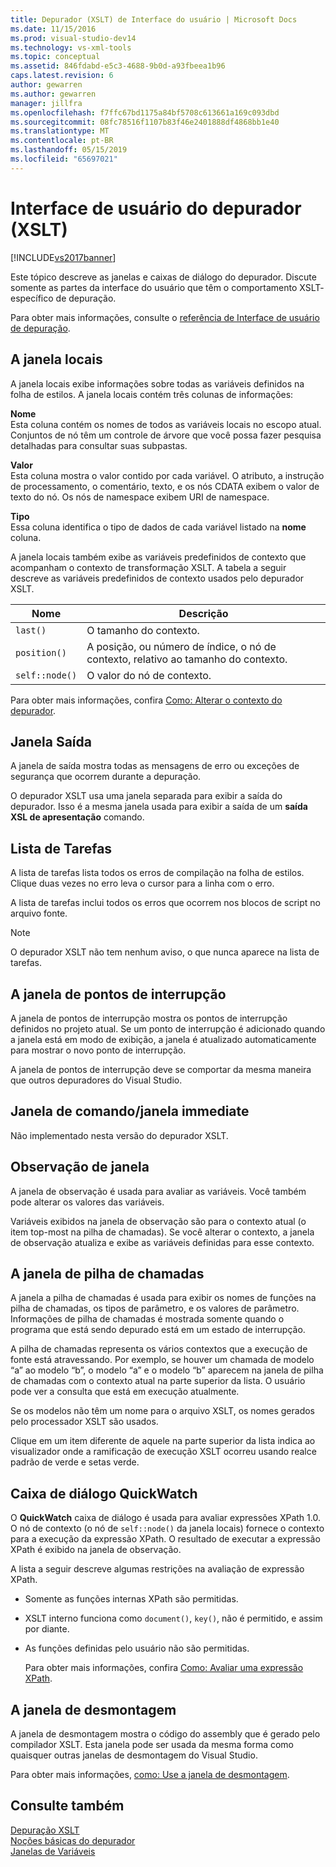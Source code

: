 ```yaml
---
title: Depurador (XSLT) de Interface do usuário | Microsoft Docs
ms.date: 11/15/2016
ms.prod: visual-studio-dev14
ms.technology: vs-xml-tools
ms.topic: conceptual
ms.assetid: 846fdabd-e5c3-4688-9b0d-a93fbeea1b96
caps.latest.revision: 6
author: gewarren
ms.author: gewarren
manager: jillfra
ms.openlocfilehash: f7ffc67bd1175a84bf5708c613661a169c093dbd
ms.sourcegitcommit: 08fc78516f1107b83f46e2401888df4868bb1e40
ms.translationtype: MT
ms.contentlocale: pt-BR
ms.lasthandoff: 05/15/2019
ms.locfileid: "65697021"
---
```

# <a name="debugger-user-interface-xslt"></a>Interface de usuário do depurador (XSLT)
[!INCLUDE[vs2017banner](../includes/vs2017banner.md)]

Este tópico descreve as janelas e caixas de diálogo do depurador. Discute somente as partes da interface do usuário que têm o comportamento XSLT- específico de depuração.  
  
 Para obter mais informações, consulte o [referência de Interface de usuário de depuração](../debugger/debugging-user-interface-reference.md).  
  
## <a name="locals-window"></a>A janela locais  
 A janela locais exibe informações sobre todas as variáveis definidos na folha de estilos. A janela locais contém três colunas de informações:  
  
 **Nome**  
 Esta coluna contém os nomes de todos as variáveis locais no escopo atual. Conjuntos de nó têm um controle de árvore que você possa fazer pesquisa detalhadas para consultar suas subpastas.  
  
 **Valor**  
 Esta coluna mostra o valor contido por cada variável. O atributo, a instrução de processamento, o comentário, texto, e os nós CDATA exibem o valor de texto do nó. Os nós de namespace exibem URI de namespace.  
  
 **Tipo**  
 Essa coluna identifica o tipo de dados de cada variável listado na **nome** coluna.  
  
 A janela locais também exibe as variáveis predefinidos de contexto que acompanham o contexto de transformação XSLT. A tabela a seguir descreve as variáveis predefinidos de contexto usados pelo depurador XSLT.  
  
|Nome|Descrição|  
|----------|-----------------|  
|`last()`|O tamanho do contexto.|  
|`position()`|A posição, ou número de índice, o nó de contexto, relativo ao tamanho do contexto.|  
|`self::node()`|O valor do nó de contexto.|  
  
 Para obter mais informações, confira [Como: Alterar o contexto do depurador](https://msdn.microsoft.com/library/8a69ea63-2ef0-4b4f-9521-cf8ad2e3ec5e).  
  
## <a name="output-window"></a>Janela Saída  
 A janela de saída mostra todas as mensagens de erro ou exceções de segurança que ocorrem durante a depuração.  
  
 O depurador XSLT usa uma janela separada para exibir a saída do depurador. Isso é a mesma janela usada para exibir a saída de um **saída XSL de apresentação** comando.  
  
## <a name="task-list"></a>Lista de Tarefas  
 A lista de tarefas lista todos os erros de compilação na folha de estilos. Clique duas vezes no erro leva o cursor para a linha com o erro.  
  
 A lista de tarefas inclui todos os erros que ocorrem nos blocos de script no arquivo fonte.  
  
> [!NOTE]
> O depurador XSLT não tem nenhum aviso, o que nunca aparece na lista de tarefas.  
  
## <a name="breakpoints-window"></a>A janela de pontos de interrupção  
 A janela de pontos de interrupção mostra os pontos de interrupção definidos no projeto atual. Se um ponto de interrupção é adicionado quando a janela está em modo de exibição, a janela é atualizado automaticamente para mostrar o novo ponto de interrupção.  
  
 A janela de pontos de interrupção deve se comportar da mesma maneira que outros depuradores do Visual Studio.  
  
## <a name="command-windowimmediate-window"></a>Janela de comando/janela immediate  
 Não implementado nesta versão do depurador XSLT.  
  
## <a name="watch-window"></a>Observação de janela  
 A janela de observação é usada para avaliar as variáveis. Você também pode alterar os valores das variáveis.  
  
 Variáveis exibidos na janela de observação são para o contexto atual (o item top-most na pilha de chamadas). Se você alterar o contexto, a janela de observação atualiza e exibe as variáveis definidas para esse contexto.  
  
## <a name="call-stack-window"></a>A janela de pilha de chamadas  
 A janela a pilha de chamadas é usada para exibir os nomes de funções na pilha de chamadas, os tipos de parâmetro, e os valores de parâmetro. Informações de pilha de chamadas é mostrada somente quando o programa que está sendo depurado está em um estado de interrupção.  
  
 A pilha de chamadas representa os vários contextos que a execução de fonte está atravessando. Por exemplo, se houver um chamada de modelo “a” ao modelo “b”, o modelo “a” e o modelo “b” aparecem na janela de pilha de chamadas com o contexto atual na parte superior da lista. O usuário pode ver a consulta que está em execução atualmente.  
  
 Se os modelos não têm um nome para o arquivo XSLT, os nomes gerados pelo processador XSLT são usados.  
  
 Clique em um item diferente de aquele na parte superior da lista indica ao visualizador onde a ramificação de execução XSLT ocorreu usando realce padrão de verde e setas verde.  
  
## <a name="quickwatch-dialog-box"></a>Caixa de diálogo QuickWatch  
 O **QuickWatch** caixa de diálogo é usada para avaliar expressões XPath 1.0. O nó de contexto (o nó de `self::node()` da janela locais) fornece o contexto para a execução da expressão XPath. O resultado de executar a expressão XPath é exibido na janela de observação.  
  
 A lista a seguir descreve algumas restrições na avaliação de expressão XPath.  
  
- Somente as funções internas XPath são permitidas.  
  
- XSLT interno funciona como `document()`, `key()`, não é permitido, e assim por diante.  
  
- As funções definidas pelo usuário não são permitidas.  
  
  Para obter mais informações, confira [Como: Avaliar uma expressão XPath](../xml-tools/how-to-evaluate-an-xpath-expression.md).  
  
## <a name="disassembly-window"></a>A janela de desmontagem  
 A janela de desmontagem mostra o código do assembly que é gerado pelo compilador XSLT. Esta janela pode ser usada da mesma forma como quaisquer outras janelas de desmontagem do Visual Studio.  
  
 Para obter mais informações, [como: Use a janela de desmontagem](../debugger/how-to-use-the-disassembly-window.md).  
  
## <a name="see-also"></a>Consulte também  
 [Depuração XSLT](../xml-tools/debugging-xslt.md)   
 [Noções básicas do depurador](../debugger/debugger-basics.md)   
 [Janelas de Variáveis](https://msdn.microsoft.com/library/ce0a67f6-2502-4b7a-ba45-cc32f8aeba3e)
